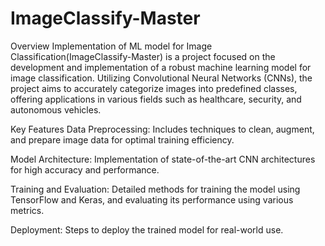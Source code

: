 # ImageClassify-Master
Overview
Implementation of ML model for Image Classification(ImageClassify-Master) is a project focused on the development and implementation of a robust machine learning model for image classification. Utilizing Convolutional Neural Networks (CNNs), the project aims to accurately categorize images into predefined classes, offering applications in various fields such as healthcare, security, and autonomous vehicles.

Key Features
Data Preprocessing: Includes techniques to clean, augment, and prepare image data for optimal training efficiency.

Model Architecture: Implementation of state-of-the-art CNN architectures for high accuracy and performance.

Training and Evaluation: Detailed methods for training the model using TensorFlow and Keras, and evaluating its performance using various metrics.

Deployment: Steps to deploy the trained model for real-world use.
